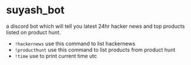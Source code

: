 ﻿# suyash_bot
a discord bot which will tell you latest 24hr hacker news and top products listed on product hunt.

- ```!hackernews```
  use this command to list hackernews
- ```!producthunt```
use this command to list products from product hunt
- ```!time``` use to print current time utc
